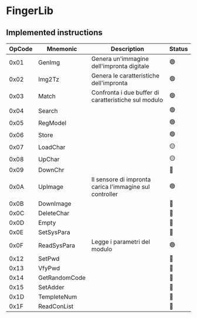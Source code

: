 # FingerLib

## Implemented instructions

|OpCode|Mnemonic|Description|Status|
|------|--------|-----------------|------|
|0x01|GenImg|Genera un'immagine dell'impronta digitale|🟢|
|0x02|Img2Tz|Genera le caratteristiche dell'impronta|🟢|
|0x03|Match|Confronta i due buffer di caratteristiche sul modulo|🟢|
|0x04|Search||🟢|
|0x05|RegModel||🟢|
|0x06|Store||🟢|
|0x07|LoadChar||🟡|
|0x08|UpChar||🟡|
|0x09|DownChr||🔴|
|0x0A|UpImage|Il sensore di impronta carica l'immagine sul controller|🟢|
|0x0B|DownImage||🔴|
|0x0C|DeleteChar||🔴|
|0x0D|Empty||🔴|
|0x0E|SetSysPara||🔴|
|0x0F|ReadSysPara|Legge i parametri del modulo|🟢|
|0x12|SetPwd||🔴|
|0x13|VfyPwd||🔴|
|0x14|GetRandomCode||🔴|
|0x15|SetAdder||🔴|
|0x1D|TempleteNum||🔴|
|0x1F|ReadConList||🔴|